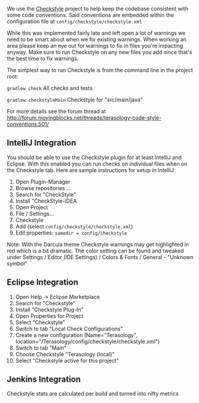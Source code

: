 We use the [Checkstyle](http://checkstyle.sourceforge.net/) project to help keep the codebase consistent with some code conventions. Said conventions are embedded within the configuration file at `config/checkstyle/checkstyle.xml`

While this was implemented fairly late and left open a lot of warnings we need to be smart about when we fix existing warnings. When working an area please keep an eye out for warnings to fix in files you're impacting anyway. Make sure to run Checkstyle on any new files you add since that's the best time to fix warnings.

The simplest way to run Checkstyle is from the command line in the project root:

`gradlew check` All checks and tests

`gradlew checkstyleMain` Checkstyle for "src/main/java"

For more details see the forum thread at http://forum.movingblocks.net/threads/terasology-code-style-conventions.501/

## IntelliJ Integration

You should be able to use the Checkstyle plugin for at least IntelliJ and Eclipse. With this enabled you can run checks on individual files when on the Checkstyle tab. Here are sample instructions for setup in IntelliJ:

1. Open Plugin-Manager
2. Browse repositories ...
3. Search for "CheckStyle"
4. Install "CheckStyle-IDEA
5. Open Project
6. File / Settings...
7. Checkstyle
8. Add (select `config/checkstyle/checkstyle.xml`)
9. Edit properties: `samedir = config/checkstyle`

Note: With the Darcula theme Checkstyle warnings may get highlighted in red which is a bit dramatic. The color setting can be found and tweaked under Settings / Editor (IDE Settings) / Colors & Fonts / General - "Unknown symbol"

## Eclipse Integration
1. Open Help -> Eclipse Marketplace
2. Search for "Checkstyle"
3. Install "Checkstyle Plug-In"
4. Open Properties for Project
5. Select "Checkstyle"
6. Switch to tab "Local Check Configurations"
7. Create a new configuration (Name="Terasology", location="/Terasology/config/checkstyle/checkstyle.xml")
8. Switch to tab "Main"
9. Choose Checkstyle "Terasology (local)"
10. Select "Checkstyle active for this project"

## Jenkins Integration

Checkstyle stats are calculated per build and turned into nifty metrics